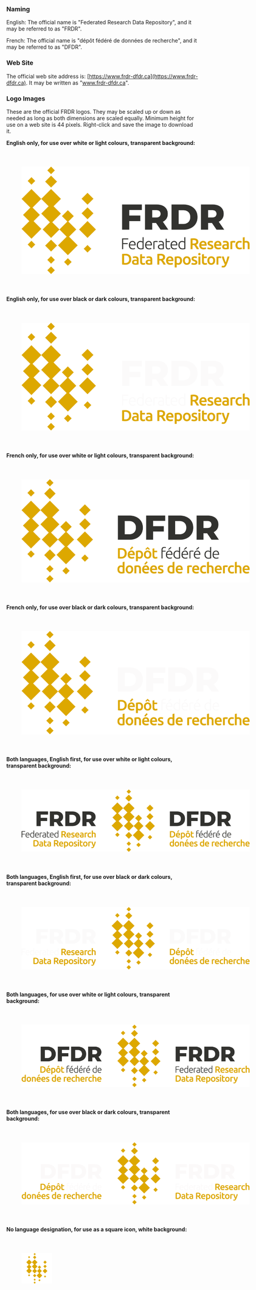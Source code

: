 <h3>Naming</h3>

English: The official name is "Federated Research Data Repository", and it may be referred to as "FRDR".

French: The official name is "dépôt fédéré de données de recherche", and it may be referred to as "DFDR".


<h3>Web Site</h3>

The official web site address is: [https://www.frdr-dfdr.ca](https://www.frdr-dfdr.ca). It may be written as "www.frdr-dfdr.ca".


<h3>Logo Images</h3>

These are the official FRDR logos.  They may be scaled up or down as needed as long as both dimensions are scaled equally.  Minimum height for use on a web site is 44 pixels.  Right-click and save the image to download it.


**English only, for use over white or light colours, transparent background:**

<img style="margin:40px;max-width: 600px" src="/docs/img/styleguide/FRDR-EN.png" alt="Logo"/>

**English only, for use over black or dark colours, transparent background:**

<img style="margin:40px;background:black;max-width: 600px" src="/docs/img/styleguide/FRDR-EN-WHITE.png" alt="Logo" />

**French only, for use over white or light colours, transparent background:**

<img style="margin:40px;max-width: 600px" src="/docs/img/styleguide/FRDR-FR.png" alt="Logo" />

**French only, for use over black or dark colours, transparent background:**

<img style="margin:40px;background:black;max-width: 600px" src="/docs/img/styleguide/FRDR-FR-WHITE.png" alt="Logo" />

**Both languages, English first, for use over white or light colours, transparent background:**

<img style="margin:40px;max-width: 600px" src="/docs/img/styleguide/FRDR-EN-FR.png" alt="Logo" />

**Both languages, English first, for use over black or dark colours, transparent background:**

<img style="margin:40px;background:black;max-width: 600px" src="/docs/img/styleguide/FRDR-EN-FR-WHITE.png" alt="Logo" />

**Both languages, for use over white or light colours, transparent background:**

<img style="margin:40px;max-width: 600px" src="/docs/img/styleguide/FRDR-FR-EN.png" alt="Logo" />

**Both languages, for use over black or dark colours, transparent background:**

<img style="margin:40px;background:black;max-width: 600px" src="/docs/img/styleguide/FRDR-FR-EN-WHITE.png" alt="Logo" />

**No language designation, for use as a square icon, white background:**

<img style="margin:40px;max-width: 600px" src="/docs/img/styleguide/frdr_80x80.png" alt="Logo" />